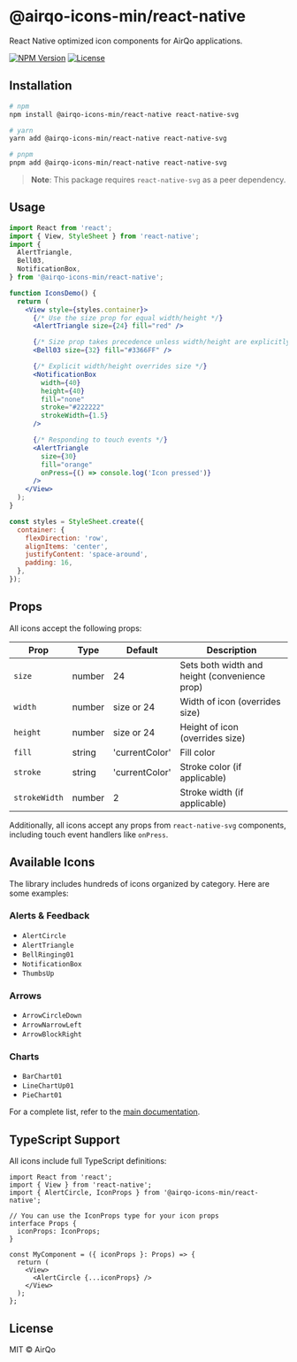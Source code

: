 # @airqo-icons-min/react-native

React Native optimized icon components for AirQo applications.

[![NPM Version](https://img.shields.io/npm/v/@airqo-icons-min/react-native)](https://www.npmjs.com/package/@airqo-icons-min/react-native)
[![License](https://img.shields.io/badge/license-MIT-blue.svg)](LICENSE)

## Installation

```bash
# npm
npm install @airqo-icons-min/react-native react-native-svg

# yarn
yarn add @airqo-icons-min/react-native react-native-svg

# pnpm
pnpm add @airqo-icons-min/react-native react-native-svg
```

> **Note**: This package requires `react-native-svg` as a peer dependency.

## Usage

```jsx
import React from 'react';
import { View, StyleSheet } from 'react-native';
import {
  AlertTriangle,
  Bell03,
  NotificationBox,
} from '@airqo-icons-min/react-native';

function IconsDemo() {
  return (
    <View style={styles.container}>
      {/* Use the size prop for equal width/height */}
      <AlertTriangle size={24} fill="red" />

      {/* Size prop takes precedence unless width/height are explicitly set */}
      <Bell03 size={32} fill="#3366FF" />

      {/* Explicit width/height overrides size */}
      <NotificationBox
        width={40}
        height={40}
        fill="none"
        stroke="#222222"
        strokeWidth={1.5}
      />

      {/* Responding to touch events */}
      <AlertTriangle
        size={30}
        fill="orange"
        onPress={() => console.log('Icon pressed')}
      />
    </View>
  );
}

const styles = StyleSheet.create({
  container: {
    flexDirection: 'row',
    alignItems: 'center',
    justifyContent: 'space-around',
    padding: 16,
  },
});
```

## Props

All icons accept the following props:

| Prop          | Type   | Default        | Description                                   |
| ------------- | ------ | -------------- | --------------------------------------------- |
| `size`        | number | 24             | Sets both width and height (convenience prop) |
| `width`       | number | size or 24     | Width of icon (overrides size)                |
| `height`      | number | size or 24     | Height of icon (overrides size)               |
| `fill`        | string | 'currentColor' | Fill color                                    |
| `stroke`      | string | 'currentColor' | Stroke color (if applicable)                  |
| `strokeWidth` | number | 2              | Stroke width (if applicable)                  |

Additionally, all icons accept any props from `react-native-svg` components, including touch event handlers like `onPress`.

## Available Icons

The library includes hundreds of icons organized by category. Here are some examples:

### Alerts & Feedback

- `AlertCircle`
- `AlertTriangle`
- `BellRinging01`
- `NotificationBox`
- `ThumbsUp`

### Arrows

- `ArrowCircleDown`
- `ArrowNarrowLeft`
- `ArrowBlockRight`

### Charts

- `BarChart01`
- `LineChartUp01`
- `PieChart01`

For a complete list, refer to the [main documentation](https://github.com/airqo-platform/airqo-icon-library-min).

## TypeScript Support

All icons include full TypeScript definitions:

```tsx
import React from 'react';
import { View } from 'react-native';
import { AlertCircle, IconProps } from '@airqo-icons-min/react-native';

// You can use the IconProps type for your icon props
interface Props {
  iconProps: IconProps;
}

const MyComponent = ({ iconProps }: Props) => {
  return (
    <View>
      <AlertCircle {...iconProps} />
    </View>
  );
};
```

## License

MIT © AirQo

